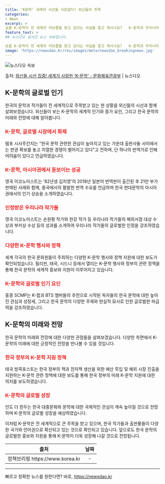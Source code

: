 ```yaml
---
title: ‘K문학’ 세계의 시선을 사로잡다! 외신들이 주목
categories:
- News
excerpt: >
요즘 K-문학이 전 세계의 러브콜을 받고 있다는 사실을 알고 계시나요?   K-문학과 우리나라 작가들이 세계…
feature_text: >
## 뉴스다오 실시간 뉴스 속보입니다.

요즘 K-문학이 전 세계의 러브콜을 받고 있다는 사실을 알고 계시나요?   K-문학과 우리나라 작가들이 세계…
image: 'https://newsdao.kr/res/images/meta/newsdao_breakingnews.jpg'
---
```


![뉴스다오 속보](https://newsdao.kr/res/images/meta/newsdao_breakingnews.jpg)

<p>출처: <a href="https://newsdao.kr/3017" rel="dofollow">외신들 시선 집중! 세계가 사랑한 ‘K-문학’ - 문화체육관광부</a> | 뉴스다오</p>

<h2 data-ke-size="size26">K-문학의 글로벌 인기</h2>
<p data-ke-size="size16">한국의 문학과 작가들이 전 세계적으로 주목받고 있는 현 상황을 외신들의 시선과 함께 살펴보겠습니다. 외신들이 보는 K-문학의 세계적 인기와 증가 요인, 그리고 한국 문학의 미래와 전망에 대해 알아봅니다.</p>

<h3><b><span style="color: #ee2323;">K-문학, 글로벌 시장에서 화제</span></b></h3>
<p data-ke-size="size16">템포 시사주간지는 "한국 문학 관련한 관심이 높아지고 있는 가운데 출판사들 사이에서는 판권 확보를 놓고 치열한 경쟁이 벌어지고 있다"고 전하며, 단 하나의 번역가로 인해 어려움이 있다고 언급하였습니다.</p>

<h3><b><span style="color: #ee2323;">K-문학, 아시아권에서 돋보이는 성공</span></b></h3>
<p data-ke-size="size16">영국 이코노미스트는 '82년생 김지영'의 2018년 일본어 번역판이 출간된 후 21만 부가 판매된 사례와 함께, 중국에서의 활발한 번역 수요를 언급하며 한국 현대문학의 아시아권에서의 인기 상승을 소개하였습니다.</p>

<h3><b><span style="color: #ee2323;">인정받은 우리나라 작가들</span></b></h3>
<p data-ke-size="size16">영국 이코노미스트는 손원평 작가와 한강 작가 등 우리나라 작가들의 해외서점 대상 수상과 부커상 수상 등의 성과를 소개하여 우리나라 작가들의 글로벌한 인정을 강조하였습니다.</p>

<h3><b><span style="color: #ee2323;">다양한 K-문학 행사와 정책</span></b></h3>
<p data-ke-size="size16">세계 각국의 한국 문화원들이 주최하는 다양한 K-문학 행사와 정책 지원에 대한 보도가 확인되었습니다. 필리핀, 태국, 시드니 등에서 열리는 K-문학 행사와 정부의 관련 정책을 통해 한국 문학의 세계적 홍보와 지원이 이루어지고 있습니다.</p>

<h3><b><span style="color: #ee2323;">K-문학의 글로벌 인기 요인</span></b></h3>
<p data-ke-size="size16">홍콩 SCMP는 K-팝과 BTS 멤버들의 추천으로 시작된 독자들의 한국 문학에 대한 높아진 관심과 성장세, 그리고 한국 문학의 다양한 주제와 현실적 묘사로 인한 글로벌한 파급력을 강조하였습니다.</p>

<h2 data-ke-size="size26">K-문학의 미래와 전망</h2>
<p data-ke-size="size16">한국 문학의 미래와 전망에 대한 다양한 관점들을 살펴보겠습니다. 다양한 측면에서 K-문학의 미래에 대한 긍정적인 전망을 만나볼 수 있을 것입니다.</p>

<h3><b><span style="color: #ee2323;">한국 정부의 K-문학 지원 정책</span></b></h3>
<p data-ke-size="size16">태국 방콕포스트는 한국 정부의 책과 전자책 생산을 위한 예산 투입 및 해외 시장 진출을 지원하는 K-문학 관련 정책에 대한 보도를 통해 한국 정부의 미래 K-문학 지원에 대한 의지를 보도하였습니다.</p>

<h3><b><span style="color: #ee2323;">K-문학의 글로벌 성장</span></b></h3>
<p data-ke-size="size16">인도 더 힌두는 한국 대중문화와 문학에 대한 국제적인 관심이 계속 높아질 것으로 전망하며 K-문학의 글로벌 성장을 예상하였습니다.</p>

<p data-ke-size="size16">이처럼 K-문학은 전 세계적으로 큰 주목을 받고 있으며, 한국 작가들과 출판물들이 다양한 국가와 언어권으로 확산되고 있는 것으로 확인되고 있습니다. 앞으로도 한국 문학의 글로벌한 홍보와 지원을 통해 K-문학이 더욱 성장해 나갈 것으로 전망됩니다.</p>

<table>
	<thead>
		<tr>
			<th style="text-align: center;">출처</th>
			<th style="text-align: center;">날짜</th>
		</tr>
	</thead>
	<tbody>
		<tr>
			<td style="text-align: center;">정책브리핑 https://www.korea.kr</td>
			<td style="text-align: center;">-</td>
		</tr>
	</tbody>
</table>
<hr>
<p data-ke-size="size16"></p> 

빠르고 정확한 뉴스를 원한다면? 바로, <a href="https://newsdao.kr" rel="dofollow">https://newsdao.kr</a>


    

